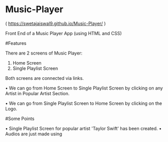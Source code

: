 # Music-Player

( https://swetajaiswal9.github.io/Music-Player/ )

Front End of a Music Player App (using HTML and CSS)

#Features

There are 2 screens of Music Player:
1) Home Screen
2) Single Playlist Screen 

Both screens are connected via links.

•	We can go from Home Screen to Single Playlist Screen by clicking on any Artist in Popular Artist Section.

•	We can go from Single Playlist Screen to Home Screen by clicking on the Logo.

#Some Points

•	Single Playlist Screen for popular artist 'Taylor Swift' has been created.
•	Audios are just made using <audio> tags. Proper functionality of audio will require use of JavaScript and Backend.





